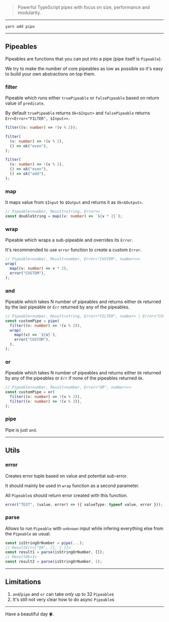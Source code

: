 > Powerful TypeScript pipes with focus on size, performance and modularity.

---

```shell
yarn add pipu
```

---

## Pipeables

Pipeables are functions that you can put into a pipe (pipe itself is `Pipeable`).

We try to make the number of core pipeables as low as possible so it's easy to build your own abstractions on top them.

### filter

Pipeable which runs either `truePipeable` or `falsePipeable` based on return value of `predicate`.

By default `truePipeable` returns `Ok<$Input>` and `falsePipeable` returns `Err<Error<"FILTER", $Input>>`.

```ts
filter((v: number) => !(v % 2));

filter(
  (v: number) => !(v % 2),
  () => ok("even"),
);

filter(
  (v: number) => !(v % 2),
  () => ok("even"),
  () => ok("odd"),
);
```

### map

It maps value from `$Input` to `$Output` and returns it as `Ok<$Output>`.

```ts
// Pipeable<number, Result<string, Error>>
const doubleString = map((v: number) => `${v * 2}`);
```

### wrap

Pipeable which wraps a sub-pipeable and overrides its `Error`.

It's recommended to use `error` function to create a custom `Error`.

```ts
// Pipeable<number, Result<number, Error<"CUSTOM", number>>>
wrap(
  map((v: number) => v * 2),
  error("CUSTOM"),
);
```

### and

Pipeable which takes N number of pipeables and returns either `Ok` returned by the last pipeable or `Err` returned by any of the pipeables.

```ts
// Pipeable<number, Result<string, Error<"FILTER", number> | Error<"CUSTOM", number>>>
const customPipe = pipe(
  filter((v: number) => !(v % 2)),
  wrap(
    map((v) => `${v}`),
    error("CUSTOM"),
  ),
);
```

### or

Pipeable which takes N number of pipeables and returns either `Ok` returned by any of the pipeables or `Err` if none of the pipeables returned `Ok`.

```ts
// Pipeable<number, Result<number, Error<"OR", number>>>
const customPipe = or(
  filter((v: number) => !(v % 2)),
  filter((v: number) => !(v % 3)),
);
```

### pipe

Pipe is just `and`.

---

## Utils

### error

Creates error tuple based on value and potential sub-error.

It should mainly be used in `wrap` function as a second parameter.

All `Pipeable`s should return error created with this function.

```ts
error("TEST", (value, error) => ({ valueType: typeof value, error }));
```

### parse

Allows to run `Pipeable` with `unknown` input while infering everything else from the `Pipeable` as usual.

```ts
const isStringOrNumber = pipe(...);
// ResultErr<["OR", [], { }]>
const result1 = parse(isStringOrNumber, []);
// ResultOk<1>
const result2 = parse(isStringOrNumber, 1);
```

---

## Limitations

1. `and`/`pipe` and `or` can take _only_ up to 32 `Pipeable`s
2. It's still not very clear how to do async `Pipeable`s

---

Have a beautiful day 🍀.
